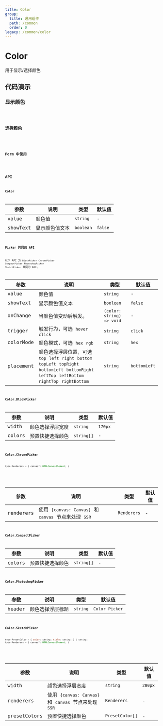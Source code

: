 ```yaml
---
title: Color
group:
  title: 通用组件
  path: /common
  order: 0
legacy: /common/color
---
```


# Color

用于显示/选择颜色

## 代码演示

### 显示颜色

<code src="./demos/Demo1.tsx" />

### 选择颜色

<code src="./demos/Demo2.tsx" />

### Form 中使用

<code src="./demos/Demo3.tsx" />

## API

### Color

| 参数     | 说明                     | 类型      | 默认值  |
| -------- | ------------------------ | --------- | ------- |
| value    | 颜色值 | `string`  | -       |
| showText | 显示颜色值文本           | `boolean` | `false` |

### Picker 共同的 API

以下 API 为 `BlockPicker` `ChromePicker` `CompactPicker` `PhotoshopPicker` `SketchPicker` 共同的 API。

| 参数      | 说明      | 类型   | 默认值    |
| --------- | --------- | --------- | --------- |
| value     | 颜色值 | `string`  | - |
| showText  | 显示颜色值文本 | `boolean` | `false` |
| onChange  | 当颜色值变动后触发。 | `(color: string) => void` | - |
| trigger   | 触发行为，可选 `hover` `click` | `string` | `click` |
| colorMode | 颜色模式，可选 `hex` `rgb` | `string` | `hex` |
| placement | 颜色选择浮层位置，可选 `top` `left` `right` `bottom` `topLeft` `topRight` `bottomLeft` `bottomRight` `leftTop` `leftBottom` `rightTop` `rightBottom` | `string` | `bottomLeft` |

### Color.BlockPicker

| 参数   | 说明    | 类型            | 默认值  |
| ------ | ------ | --------------- | ------- |
| width  | 颜色选择浮层宽度 | `string`        | `170px` |
| colors | 预置快捷选择颜色 | `string[]` | -       |

### Color.ChromePicker

```javascript
type Renderers = { canvas?: HTMLCanvasElement; }
```

<br />

| 参数      | 说明                                                 | 类型     | 默认值 |
| --------- | ---------------------------------------------------- | -------- | ------ |
| renderers | 使用 `{canvas: Canvas}` 和 `canvas` 节点来处理 `SSR` | `Renderers` | -      |

### Color.CompactPicker

| 参数   | 说明    | 类型            | 默认值 |
| ------ | ------ | --------------- | ------ |
| colors | 预置快捷选择颜色 | `string[]` | -      |

### Color.PhotoshopPicker

| 参数   | 说明             | 类型     | 默认值         |
| ------ | ---------------- | -------- | -------------- |
| header | 颜色选择浮层标题 | `string` | `Color Picker` |

### Color.SketchPicker

```javascript
type PresetColor = { color: string; title: string; } | string;
type Renderers = { canvas?: HTMLCanvasElement; }
```

<br />

| 参数         | 说明                                                 | 类型                                    | 默认值  |
| ------------ | ---------------------------------------------------- | --------------------------------------- | ------- |
| width        | 颜色选择浮层宽度 | `string` | `200px` |
| renderers    | 使用 `{canvas: Canvas}` 和 `canvas` 节点来处理 `SSR` | `Renderers` | - |
| presetColors | 预置快捷选择颜色 | `PresetColor[]` | - |
